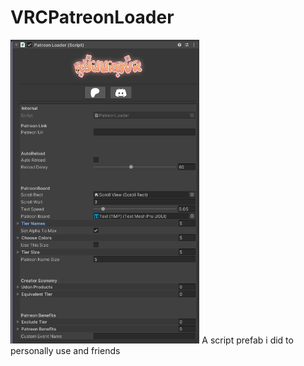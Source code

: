# VRCPatreonLoader
<img alt="patreonLoadePreview" src="https://github.com/RyuukaVR/VRCPatreonLoader/blob/main/PatreonLoaderImage.png?raw=true" width="60%">
A script prefab i did to personally use and friends
